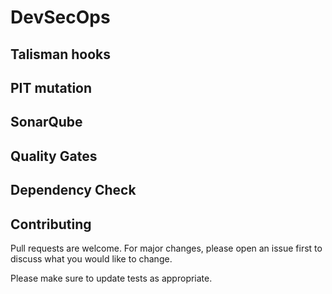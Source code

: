 # DevSecOps

## Talisman hooks 
## PIT mutation
## SonarQube
## Quality Gates
## Dependency Check
  
  
  
  
## Contributing
Pull requests are welcome. For major changes, please open an issue first to discuss what you would like to change.

Please make sure to update tests as appropriate.
